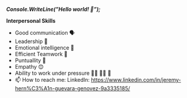  ***Console.WriteLine(”Hello world! 🖖”);***
 
 
**Interpersonal Skills**

- Good communication 🗣️
- Leadership 💪
- Emotional intelligence 🤗
- Efficient Teamwork 👥
- Puntuallity 🎯
- Empathy 😊
- Ability to work under pressure 👨‍💻 🏃‍♂️ 🏁
- 📫 How to reach me: LinkedIn: https://www.linkedin.com/in/jeremy-hern%C3%A1n-guevara-genovez-9a3335185/
